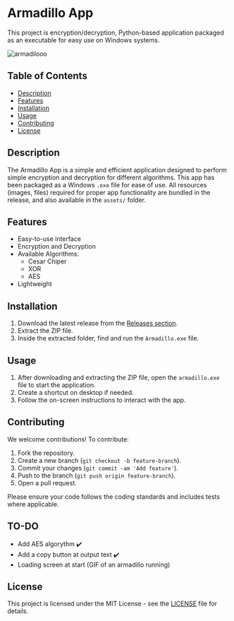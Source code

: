 # Armadillo App

This project is encryption/decryption, Python-based application packaged as an executable for easy use on Windows systems.

![armadilooo](https://github.com/user-attachments/assets/3fe0c0a1-3b98-413a-a1f7-032d3fb94d58)

## Table of Contents
- [Description](#description)
- [Features](#features)
- [Installation](#installation)
- [Usage](#usage)
- [Contributing](#contributing)
- [License](#license)

## Description

The Armadillo App is a simple and efficient application designed to perform simple encryption and decryption for different algorithms. This app has been packaged as a Windows `.exe` file for ease of use. All resources (images, files) required for proper app functionality are bundled in the release, and also available in the `assets/` folder.

## Features

- Easy-to-use interface
- Encryption and Decryption
- Available Algorithms:
  - Cesar Chiper
  - XOR
  - AES
- Lightweight

## Installation

1. Download the latest release from the [Releases section](https://github.com/batamladen/Armadillo/releases).
2. Extract the ZIP file.
3. Inside the extracted folder, find and run the `Armadillo.exe` file.

## Usage

1. After downloading and extracting the ZIP file, open the `armadillo.exe` file to start the application.
2. Create a shortcut on desktop if needed.
3. Follow the on-screen instructions to interact with the app.

## Contributing

We welcome contributions! To contribute:
1. Fork the repository.
2. Create a new branch (`git checkout -b feature-branch`).
3. Commit your changes (`git commit -am 'Add feature'`).
4. Push to the branch (`git push origin feature-branch`).
5. Open a pull request.

Please ensure your code follows the coding standards and includes tests where applicable.

## TO-DO
* Add AES algorythm ✔️
* Add a copy button at output text ✔️
* Loading screen at start (GIF of an armadillo running)

## License

This project is licensed under the MIT License - see the [LICENSE](https://github.com/batamladen/Armadillo/blob/main/LICENSE.md) file for details.



